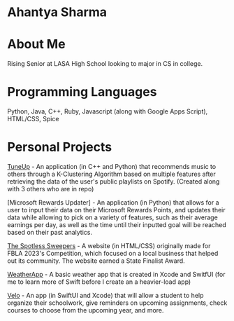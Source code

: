 # Ahantya Sharma

# About Me

Rising Senior at LASA High School looking to major in CS in college. 

# Programming Languages
Python, Java, C++, Ruby, Javascript (along with Google Apps Script), HTML/CSS, Spice

# Personal Projects

[TuneUp](https://github.com/Ahantya/TuneUp) - An application (in C++ and Python) that recommends music to others through a K-Clustering Algorithm based on multiple features after retrieving the data of the user's public playlists on Spotify. (Created along with 3 others who are in repo)

[Microsoft Rewards Updater] - An application (in Python) that allows for a user to input their data on their Microsoft Rewards Points, and updates their data while allowing to pick on a variety of features, such as their average earnings per day, as well as the time until their inputted goal will be reached based on their past analytics.

[The Spotless Sweepers](https://github.com/Ahantya/ahantya.github.io) - A website (in HTML/CSS) originally made for FBLA 2023's Competition, which focused on a local business that helped out its community. The website earned a State Finalist Award.

[WeatherApp](https://github.com/Ahantya/WeatherApp) - A basic weather app that is created in Xcode and SwitfUI (for me to learn more of Swift before I create an a heavier-load app)

[Velo](https://github.com/Ahantya/velo) - An app (in SwiftUI and Xcode) that will allow a student to help organize their schoolwork, give reminders on upcoming assignments, check courses to choose from the upcoming year, and more. 


